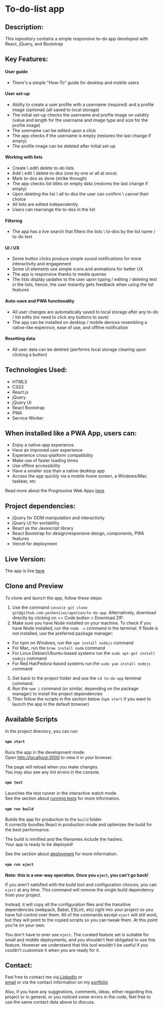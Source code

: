 # To-do-list app

## Description:
This repository contains a simple responsive to-do app developed with React, jQuery, and Bootstrap

## Key Features:

#### User guide

- There's a simple "How-To" guide for desktop and mobile users

#### User set-up

- Ability to create a user profile with a username (required) and a profile image (optional) (all saved to local storage)
- The initial set-up checks the username and profile image on validity (value and length for the username and image type and size for the profile image) 
- The username can be edited upon a click
- The app checks if the username is empty (restores the last change if empty)
- The profile image can be deleted after initial set-up

#### Working with lists

- Create \ edit\ delete to-do lists
- Add \ edit \ delete to-dos (one by one or all at once)
- Mark to-dos as done (strike through)
- The app checks list titles on empty data (restores the last change if empty)
- Upon deleting the list \ all to-dos the user can confirm \ cancel their choice
- All lists are edited independently.
- Users can rearrange the to-dos in the list

#### Filtering

- The app has a live search that filters the lists \ to-dos by the list name / to-do text
  
#### UI / UX

- Some button clicks produce simple sound notifications for more interactivity and engagement
- Some UI elements use simple icons and animations for better UX
- The app is responsive thanks to media queries
- The lists display updates to the user upon typing / editing / deleting text in the lists, hence, the user instantly gets feedback when using the list features 

#### Auto-save and PWA functionality

- All user changes are automatically saved to local storage after any to-do / list edits (no need to click any buttons to save)
- The app can be installed on desktop / mobile devices resembling a native-like experince, ease of use, and offline notification

#### Resetting data

- All user data can be deleted (performs local storage clearing upon clicking a button)

## Technologies Used:
- HTML5
- CSS3
- React.js
- jQuery
- jQuery UI
- React Bootstrap
- PWA
- Service Worker

## When installed like a PWA App, users can:

- Enjoy a native-app experience.
- Have an improved user experience
- Experience cross-platform compatibility
- Make use of faster loading times
- Use offline accessibility
- Have a smaller size than a native desktop app
- Access the app quickly via a mobile home screen, a Windows/Mac taskbar, etc

Read more about the Progressive Web Apps [here](https://www.itaims.com/blog/benefits-of-progressive-web-apps-pwa-advantages-and-disadvantages)

## Project dependencies:

- jQuery for DOM manipulation and interactivity
- jQuery UI for sortability
- React as the Javascript library
- React Bootstrap for design/responsive design, components, PWA features
- Vercel for deployment

## Live Version:

The app is live [here](https://to-do-min.vercel.app/)

## Clone and Preview

To clone and launch the app, follow these steps:
 
1. Use the command ```console git clone git@github.com:yevheniiairapetian/to-do-app```. Alternatively, download directly by clicking on <> Code button > Download ZIP.
2. Make sure you have Node installed on your machine. To check if you have Node installed, run the ```node -v``` command in the terminal. If Node is not installed, use the preferred package manager:
- For npm on Windows, run the ```npm install nodejs``` command 
- For Mac, run the ```brew install node``` command
- For Linux Debian/Ubuntu-based systems run the ```sudo apt-get install nodejs``` command
- For Red Hat/Fedora-based systems run the ```sudo yum install nodejs```
command
3. Get back to the project folder and use the ```cd to-do-app``` terminal command. 
4. Run the ```npm i``` command (or similar, depending on the package manager) to install the project dependencies
5. Then follow the scripts in the section below (```npm start``` if you want to launch the app in the default browser)

## Available Scripts

In the project directory, you can run:

#### `npm start`

Runs the app in the development mode.\
Open [http://localhost:3000](http://localhost:3000) to view it in your browser.

The page will reload when you make changes.\
You may also see any lint errors in the console.

#### `npm test`

Launches the test runner in the interactive watch mode.\
See the section about [running tests](https://facebook.github.io/create-react-app/docs/running-tests) for more information.

#### `npm run build`

Builds the app for production to the `build` folder.\
It correctly bundles React in production mode and optimizes the build for the best performance.

The build is minified and the filenames include the hashes.\
Your app is ready to be deployed!

See the section about [deployment](https://facebook.github.io/create-react-app/docs/deployment) for more information.

#### `npm run eject`

**Note: this is a one-way operation. Once you `eject`, you can't go back!**

If you aren't satisfied with the build tool and configuration choices, you can `eject` at any time. This command will remove the single build dependency from your project.

Instead, it will copy all the configuration files and the transitive dependencies (webpack, Babel, ESLint, etc) right into your project so you have full control over them. All of the commands except `eject` will still work, but they will point to the copied scripts so you can tweak them. At this point you're on your own.

You don't have to ever use `eject`. The curated feature set is suitable for small and middle deployments, and you shouldn't feel obligated to use this feature. However we understand that this tool wouldn't be useful if you couldn't customize it when you are ready for it.

## Contact:
Feel free to contact me via[ LinkedIn](https://www.linkedin.com/in/yevheniiairapetian/) or  
[email](mailto:contact@yevheniiairapetian.com) or 
via the contact information on my [portfolio](https://yevheniiairapetian.com/#/contact)

Also, if you have any suggestions, comments, ideas, either regarding this project or in general, or you noticed some errors in the code, feel free to use the same contact data above to discuss.
